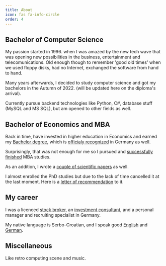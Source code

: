 ```yaml
---
title: About
icon: fas fa-info-circle
order: 4
---
```


## Bachelor of Computer Science

My passion started in 1996. when I was amazed by the new tech wave that was opening new possibilities in the business, entertainment and telecomunications. Old enough though to remember 'good old times' when we used floppy disks, had no Internet, exchanged the software from hand to hand. 

Many years afterwards, I decided to study computer science and got my bachelors in the Autumn of 2022. (will be updated here on the diploma's arrival). 

Currently pursue backend technologies like Python, C#, database stuff (MySQL and MS SQL), but am opened to other fields as well.

## Bachelor of Economics and MBA

Back in time, have invested in higher education in Economics and earned my <a href="https://sbozich.github.io/assets/about/01Bachelor.pdf" target="_blank">Bachelor degree</a>, which is <a href="https://sbozich.github.io/assets/about/02StatementofcomparabilityforforeignhighereducationqualificationsGermany.pdf" target="_blank">officialy recognized</a> in Germany as well.

Surprisingly, that was not enough for me so I pursued and <a href="https://sbozich.github.io/assets/about/03MBA.pdf" target="_blank">successfully finished</a> MBA studies.

As an addition, I wrote a <a href="https://sbozich.github.io/assets/about/10Scientificarticlessummary.pdf" target="_blank">couple of scientific papers</a> as well.

I almost enrolled the PhD studies but due to the lack of time cancelled it at the last moment. Here is a <a href="https://sbozich.github.io/assets/about/06LetterofRecommendationWilliamParrott.pdf" target="_blank">letter of recommendation</a> to it.

## My career
I was a licenced <a href="https://sbozich.github.io/assets/about/11broker.pdf" target="_blank">stock broker</a>, an <a href="https://sbozich.github.io/assets/about/07BEFfund.pdf" target="_blank">investment consultant</a>, and a personal manager and recruiting specialist in Germany.

My native language is Serbo-Croatian, and I speak good <a href="https://sbozich.github.io/assets/about/08CambridgeC1.pdf" target="_blank">English</a> and <a href="https://sbozich.github.io/assets/about/09GoetheC1.pdf" target="_blank">German</a>.

## Miscellaneous

Like retro computing scene and music. 


